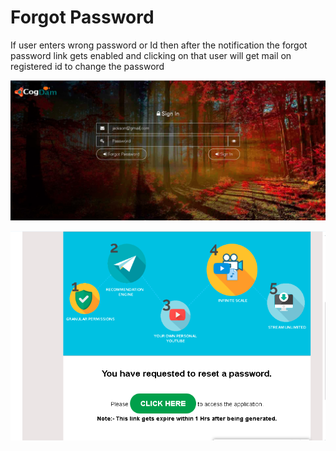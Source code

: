 # Forgot Password

If user enters wrong password or Id then after the notification the forgot password link gets enabled and clicking on that user will get mail on registered id to change the password

![](../.gitbook/assets/image%20%28146%29.png)

![](../.gitbook/assets/image%20%28156%29.png)



